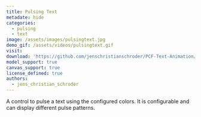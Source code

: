 ```yaml
---
title: Pulsing Text
metadate: hide
categories:
  - pulsing
  - text
image: /assets/images/pulsingtext.jpg
demo_gif: /assets/videos/pulsingtext.gif
visit: 
download: 'https://github.com/jenschristianschroder/PCF-Text-Animation/tree/master/PulsingTextControl/PCF-Pulsing-Text'
model_support: true
canvas_support: true
license_defined: true
authors:
  - jens_christian_schroder
---
```


A control to pulse a text using the configured colors. It is configurable and can display different pulse patterns.
